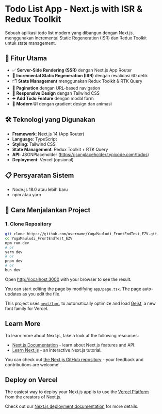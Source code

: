 # Todo List App - Next.js with ISR & Redux Toolkit

Sebuah aplikasi todo list modern yang dibangun dengan Next.js, menggunakan Incremental Static Regeneration (ISR) dan Redux Toolkit untuk state management.

## 🚀 Fitur Utama

- ✅ **Server-Side Rendering (SSR)** dengan Next.js App Router
- 🔄 **Incremental Static Regeneration (ISR)** dengan revalidasi 60 detik
- 🗂️ **State Management** menggunakan Redux Toolkit & RTK Query
- 📄 **Pagination** dengan URL-based navigation
- 📱 **Responsive Design** dengan Tailwind CSS
- ➕ **Add Todo Feature** dengan modal form
- 🎨 **Modern UI** dengan gradient design dan animasi

## 🛠️ Teknologi yang Digunakan

- **Framework**: Next.js 14 (App Router)
- **Language**: TypeScript
- **Styling**: Tailwind CSS
- **State Management**: Redux Toolkit + RTK Query
- **API**: JSONPlaceholder (https://jsonplaceholder.typicode.com/todos)
- **Deployment**: Vercel (opsional)

## 📋 Persyaratan Sistem

- Node.js 18.0 atau lebih baru
- npm atau yarn

## 🚀 Cara Menjalankan Project

### 1. Clone Repository
```bash
git clone https://github.com/username/YugaMauludi_FrontEndTest_EZV.git
cd YugaMauludi_FrontEndTest_EZV
npm run dev
# or
yarn dev
# or
pnpm dev
# or
bun dev
```

Open [http://localhost:3000](http://localhost:3000) with your browser to see the result.

You can start editing the page by modifying `app/page.tsx`. The page auto-updates as you edit the file.

This project uses [`next/font`](https://nextjs.org/docs/app/building-your-application/optimizing/fonts) to automatically optimize and load [Geist](https://vercel.com/font), a new font family for Vercel.

## Learn More

To learn more about Next.js, take a look at the following resources:

- [Next.js Documentation](https://nextjs.org/docs) - learn about Next.js features and API.
- [Learn Next.js](https://nextjs.org/learn) - an interactive Next.js tutorial.

You can check out [the Next.js GitHub repository](https://github.com/vercel/next.js) - your feedback and contributions are welcome!

## Deploy on Vercel

The easiest way to deploy your Next.js app is to use the [Vercel Platform](https://vercel.com/new?utm_medium=default-template&filter=next.js&utm_source=create-next-app&utm_campaign=create-next-app-readme) from the creators of Next.js.

Check out our [Next.js deployment documentation](https://nextjs.org/docs/app/building-your-application/deploying) for more details.

